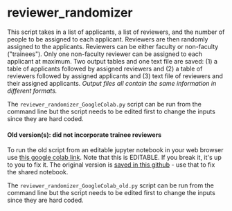 # reviewer_randomizer

This script takes in a list of applicants, a list of reviewers, and the number of people to be assigned to each applicant. Reviewers are then randomly assigned to the applicants. Reviewers can be either faculty or non-faculty ("trainees"). Only one non-faculty reviewer can be assigned to each applicant at maximum. Two output tables and one text file are saved: (1) a table of applicants followed by assigned reviewers and (2) a table of reviewers followed by assigned applicants and (3) text file of reviewers and their assigned applicants. *Output files all contain the same information in different formats.*


The `reviewer_randomizer_GoogleColab.py` script can be run from the command line but the script needs to be edited first to change the inputs since they are hard coded.

#### Old version(s): did not incorporate trainee reviewers

To run the old script from an editable jupyter notebook in your web browser use [this google colab link](https://colab.research.google.com/drive/17uKKnFAhS8MqKoNv1NC1AT_mjG3Ue4nh). Note that this is EDITABLE. If you break it, it's up to you to fix it. The original version is [saved in this github](https://github.com/jnjahncke/reviewer_randomizer/blob/main/reviewer_randomizer_GoogleColab_old.ipynb) - use that to fix the shared notebook.

The `reviewer_randomizer_GoogleColab_old.py` script can be run from the command line but the script needs to be edited first to change the inputs since they are hard coded.
